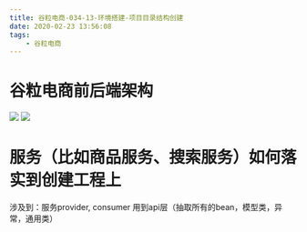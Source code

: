 ```yaml
---
title: 谷粒电商-034-13-环境搭建-项目目录结构创建
date: 2020-02-23 13:56:08
tags:
    - 谷粒电商
---
```


# 谷粒电商前后端架构
![](/images/谷粒电商/34-谷粒电商前后端架构1.png)
![](/images/谷粒电商/34-谷粒电商前后端架构2.png)


# 服务（比如商品服务、搜索服务）如何落实到创建工程上
涉及到：服务provider, consumer
用到api层（抽取所有的bean，模型类，异常，通用类）


